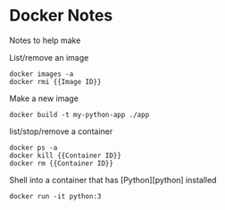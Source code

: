 # Docker Notes

Notes to help make 

List/remove an image

```{shell}
docker images -a
docker rmi {{Image ID}}
```

Make a new image

```{shell}
docker build -t my-python-app ./app
```

list/stop/remove a container

```{shell}
docker ps -a
docker kill {{Container ID}}
docker rm {{Container ID}}
```

Shell into a container that has [Python][python] installed

```{shell}
docker run -it python:3
```